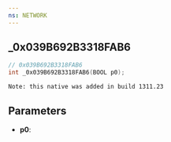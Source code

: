 ```yaml
---
ns: NETWORK
---
```

## _0x039B692B3318FAB6

```c
// 0x039B692B3318FAB6
int _0x039B692B3318FAB6(BOOL p0);
```

```
Note: this native was added in build 1311.23
```

## Parameters
* **p0**:
